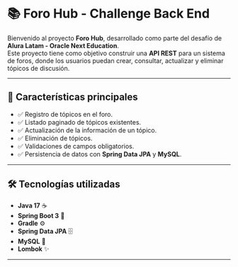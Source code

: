 # 📚 Foro Hub - Challenge Back End

Bienvenido al proyecto **Foro Hub**, desarrollado como parte del desafío de **Alura Latam - Oracle Next Education**.  
Este proyecto tiene como objetivo construir una **API REST** para un sistema de foros, donde los usuarios puedan crear, consultar, actualizar y eliminar tópicos de discusión.  

---

## 🌟 Características principales

- ✅ Registro de tópicos en el foro.  
- ✅ Listado paginado de tópicos existentes.  
- ✅ Actualización de la información de un tópico.  
- ✅ Eliminación de tópicos.  
- ✅ Validaciones de campos obligatorios.  
- ✅ Persistencia de datos con **Spring Data JPA** y **MySQL**.  

---

## 🛠️ Tecnologías utilizadas

- **Java 17** ☕  
- **Spring Boot 3** 🚀  
- **Gradle** ⚙️  
- **Spring Data JPA** 🗄️  
- **MySQL** 🐬  
- **Lombok** ✨  

---

